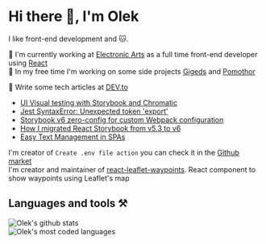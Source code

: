 # Hi there 👋, I'm Olek
  
I like front-end development and 🐱.
  
🔭 I'm currently working at [Electronic Arts](https://www.ea.com/) as a full time front-end developer using [React](https://reactjs.org)  
🌱 In my free time I'm working on some side projects [Gigeds](http://www.gigeds.live) and [Pomothor](https://pomothor-f46c3.firebaseapp.com)  
  
📝 Write some tech articles at [DEV.to](https://dev.to/ozaytsev86)  
  * [UI Visual testing with Storybook and Chromatic](https://dev.to/ozaytsev86/ui-visual-testing-with-storybook-and-chromatic-13ph)  
  * [Jest SyntaxError: Unexpected token 'export'](https://dev.to/ozaytsev86/jest-syntaxerror-unexpected-token-export-3glh)  
  * [Storybook v6 zero-config for custom Webpack configuration](https://dev.to/ozaytsev86/storybook-v6-zero-config-for-custom-webpack-config-4pl8)  
  * [How I migrated React Storybook from v5.3 to v6](https://dev.to/ozaytsev86/how-i-migrated-react-storybook-from-v5-3-to-v6-3knc)  
  * [Easy Text Management in SPAs](https://dev.to/ozaytsev86/easy-text-strings-management-in-spas-406i)  
  
I'm creator of `Create .env file action` you can check it in the [Github market](https://github.com/marketplace/actions/create-env-file-based-on-github-secrets)  
I'm creator and maintainer of [react-leaflet-waypoints](https://www.npmjs.com/package/react-leaflet-waypoints). React component to show waypoints using Leaflet's map
  
## Languages and tools ⚒️
  
![Olek's github stats](https://github-readme-stats.vercel.app/api?username=ozaytsev86&hide=contribs,prs&count_private=true&show_icons=true)  
![Olek's most coded languages](https://github-readme-stats.vercel.app/api/top-langs/?username=ozaytsev86)
